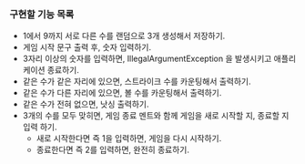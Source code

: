### 구현할 기능 목록

- 1에서 9까지 서로 다른 수를 랜덤으로 3개 생성해서 저장하기.
- 게임 시작 문구 출력 후, 숫자 입력하기.
- 3자리 이상의 숫자를 입력하면, IllegalArgumentException 을 발생시키고 애플리케이션 종료하기.
- 같은 수가 같은 자리에 있으면, 스트라이크 수를 카운팅해서 출력하기.
- 같은 수가 다른 자리에 있으면, 볼 수를 카운팅해서 출력하기.
- 같은 수가 전혀 없으면, 낫싱 출력하기.
- 3개의 수를 모두 맞히면, 게임 종료 멘트와 함께 게임을 새로 시작할 지, 종료할 지 입력 하기.
  - 새로 시작한다면 즉 1을 입력하면, 게임을 다시 시작하기.
  - 종료한다면 즉 2를 입력하면, 완전히 종료하기.